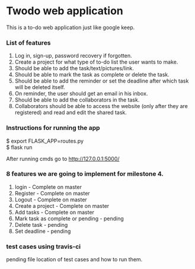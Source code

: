 # Twodo web application 

This is a to-do web application just like google keep. 

### List of features

1.  Log in, sign-up, password recovery if forgotten. 
2.  Create a project for what type of to-do list the user wants to make. 
3.  Should be able to add the task/text/pictures/link. 
4.  Should be able to mark the task as complete or delete the task.  
5.  Should be able to add the reminder or set the deadline after which task will be deleted itself.  
6.  On reminder, the user should get an email in his inbox.  
7.  Should be able to add the collaborators in the task. 
8.  Collaborators should be able to access the website (only after they are registered) and read and edit the shared task.


### Instructions for running the app
$ export FLASK_APP=routes.py  
$ flask run

After running cmds go to http://127.0.0.1:5000/

### 8 features we are going to implement for milestone 4. 
1. login - Complete on master
2. Register - Complete on master
3. Logout - Complete on master
4. Create a project - Complete on master
5. Add tasks - Complete on master
6. Mark task as complete or pending - pending
7. Delete task - pending
8. Set deadline - pending


### test cases using travis-ci
pending 
file location of test cases and how to run them. 
